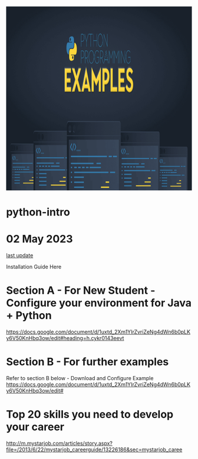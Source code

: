<p align="center">
  <img width="760" height="500" src="/pic/Python-Programming-Examples.png">
</p>

# python-intro
# 02 May 2023 
<a href="https://github.com/pcyuen98/python-intro/commits/main">last update</a> 

Installation Guide Here

# Section A - For New Student - Configure your environment for Java + Python
https://docs.google.com/document/d/1uxtd_2Xm1YIrZvriZeNg4dWn6b0pLKy6V50KnHbq3ow/edit#heading=h.cykr0143eevt

# Section B - For further examples
Refer to section B below - Download and Configure Example
https://docs.google.com/document/d/1uxtd_2Xm1YIrZvriZeNg4dWn6b0pLKy6V50KnHbq3ow/edit#

# Top 20 skills you need to develop your career
http://m.mystarjob.com/articles/story.aspx?file=/2013/6/22/mystarjob_careerguide/13226186&sec=mystarjob_caree
